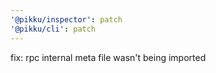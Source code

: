 ```yaml
---
'@pikku/inspector': patch
'@pikku/cli': patch
---
```


fix: rpc internal meta file wasn't being imported
